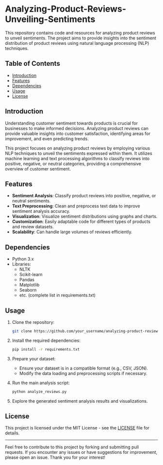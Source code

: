 # Analyzing-Product-Reviews-Unveiling-Sentiments



This repository contains code and resources for analyzing product reviews to unveil sentiments. The project aims to provide insights into the sentiment distribution of product reviews using natural language processing (NLP) techniques.

## Table of Contents

- [Introduction](#introduction)
- [Features](#features)
- [Dependencies](#dependencies)
- [Usage](#usage)
- [License](#license)

## Introduction

Understanding customer sentiment towards products is crucial for businesses to make informed decisions. Analyzing product reviews can provide valuable insights into customer satisfaction, identifying areas for improvement, and even predicting trends.

This project focuses on analyzing product reviews by employing various NLP techniques to unveil the sentiments expressed within them. It utilizes machine learning and text processing algorithms to classify reviews into positive, negative, or neutral categories, providing a comprehensive overview of customer sentiment.

## Features

- **Sentiment Analysis**: Classify product reviews into positive, negative, or neutral sentiments.
- **Text Preprocessing**: Clean and preprocess text data to improve sentiment analysis accuracy.
- **Visualization**: Visualize sentiment distributions using graphs and charts.
- **Customization**: Easily adaptable code for different types of products and review datasets.
- **Scalability**: Can handle large volumes of reviews efficiently.

## Dependencies

- Python 3.x
- Libraries:
  - NLTK
  - Scikit-learn
  - Pandas
  - Matplotlib
  - Seaborn
  - etc. (complete list in requirements.txt)

## Usage

1. Clone the repository:

   ```bash
   git clone https://github.com/your_username/analyzing-product-reviews.git
   ```

2. Install the required dependencies:

   ```bash
   pip install -r requirements.txt
   ```

3. Prepare your dataset:
   - Ensure your dataset is in a compatible format (e.g., CSV, JSON).
   - Modify the data loading and preprocessing scripts if necessary.

4. Run the main analysis script:

   ```bash
   python analyze_reviews.py
   ```

5. Explore the generated sentiment analysis results and visualizations.

## License

This project is licensed under the MIT License - see the [LICENSE](LICENSE) file for details.

---

Feel free to contribute to this project by forking and submitting pull requests. If you encounter any issues or have suggestions for improvement, please open an issue. Thank you for your interest!
